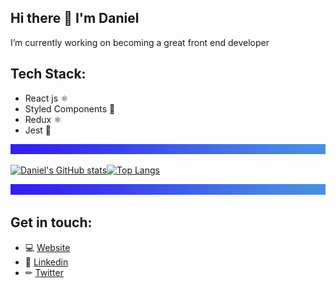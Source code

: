 ## Hi there 👋 I'm Daniel

I’m currently working on becoming a great front end developer

## Tech Stack:

- React js ⚛
- Styled Components 💅
- Redux ⚛
- Jest 🔬

![separator](./separator.png)

[![Daniel's GitHub stats](https://github-readme-stats.vercel.app/api?username=Danieruone)](https://github.com/Danieruone/github-readme-stats)[![Top Langs](https://github-readme-stats.vercel.app/api/top-langs/?username=Danieruone&exclude_repo=jumper-fox,Danieruone.github.io&layout=compact)](https://github.com/Danieruone/github-readme-stats)

![separator](./separator.png)

## Get in touch:

- 💻 [Website](https://darudev.dev/portfolio)
- 💼 [Linkedin](https://www.linkedin.com/in/daniel-mendoza-developer)
- ✏ [Twitter](https://twitter.com/Darudev)
